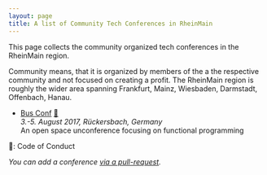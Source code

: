 ```yaml
---
layout: page
title: A list of Community Tech Conferences in RheinMain
---
```


This page collects the community organized tech conferences in the RheinMain region.

Community means, that it is organized by members of the a the respective community and not focused on creating a profit. The RheinMain region is roughly the wider area spanning Frankfurt, Mainz, Wiesbaden, Darmstadt, Offenbach, Hanau.

* [Bus Conf](http://www.bus-conf.org/) [🌈](http://confcodeofconduct.com/)  
  *3.-5. August 2017, Rückersbach, Germany*  
  An open space unconference focusing on functional programming

🌈: Code of Conduct

*You can add a conference [via a pull-request](https://github.com/coderbyheart/blog/edit/gh-pages/rheinmain-community-tech-conferences.md).*
